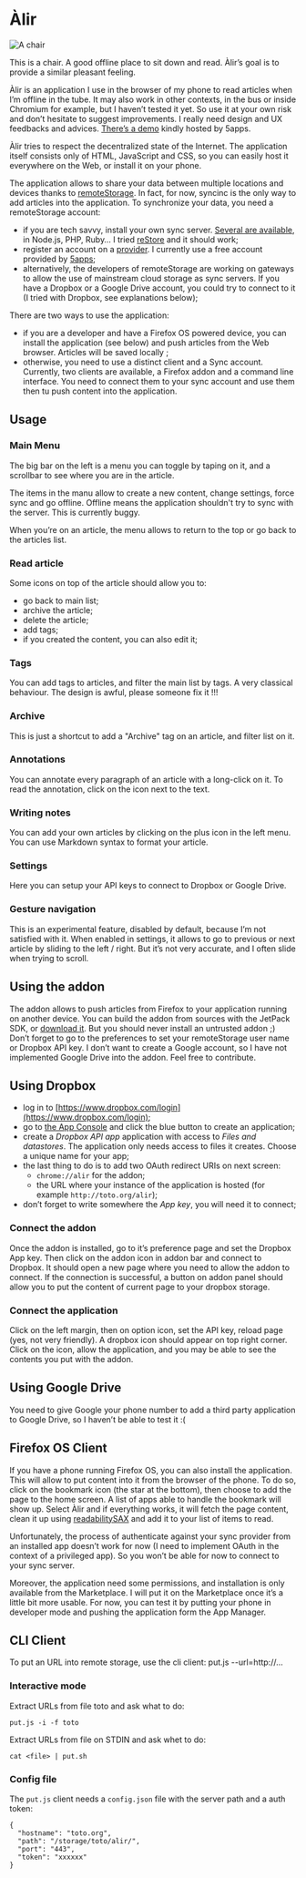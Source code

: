 # Àlir

![A chair](https://raw.github.com/clochix/alir/master/img/icon-256.png)

This is a chair. A good offline place to sit down and read. Àlir’s goal is to provide a similar pleasant feeling.

Àlir is an application I use in the browser of my phone to read articles when I’m offline in the tube. It may also work in other contexts, in the bus or inside Chromium for example, but I haven’t tested it yet. So use it at your own risk and don’t hesitate to suggest improvements. I really need design and UX feedbacks and advices. [There’s a demo](https://alir.5apps.com/) kindly hosted by 5apps.

Àlir tries to respect the decentralized state of the Internet. The application itself consists only of HTML, JavaScript and CSS, so you can easily host it everywhere on the Web, or install it on your phone.

The application allows to share your data between multiple locations and devices thanks to [remoteStorage](http://remotestorage.io/). In fact, for now, syncinc is the only way to add articles into the application. To synchronize your data, you need a remoteStorage account:
 - if you are tech savvy, install your own sync server. [Several are available](http://remotestorage.io/get/), in Node.js, PHP, Ruby… I tried [reStore](https://github.com/jcoglan/restore) and it should work;
 - register an account on a [provider](http://remotestorage.io/get/). I currently use a free account provided by [5apps](https://5apps.com/storage/beta);
 - alternatively, the developers of remoteStorage are working on gateways to allow the use of mainstream cloud storage as sync servers. If you have a Dropbox or a Google Drive account, you could try to connect to it (I tried with Dropbox, see explanations below);

There are two ways to use the application:

 - if you are a developer and have a Firefox OS powered device, you can install the application (see below) and push articles from the Web browser. Articles will be saved locally ;
 - otherwise, you need to use a distinct client and a Sync account. Currently, two clients are available, a Firefox addon and a command line interface. You need to connect them to your sync account and use them then tu push content into the application.

## Usage

### Main Menu

The big bar on the left is a menu you can toggle by taping on it, and a scrollbar to see where you are in the article.

The items in the manu allow to create a new content, change settings, force sync and go offline. Offline means the application shouldn't try to sync with the server. This is currently buggy.

When you’re on an article, the menu allows to return to the top or go back to the articles list.

### Read article

Some icons on top of the article should allow you to:

 - go back to main list;
 - archive the article;
 - delete the article;
 - add tags;
 - if you created the content, you can also edit it;

### Tags

You can add tags to articles, and filter the main list by tags. A very classical behaviour. The design is awful, please someone fix it !!!

### Archive

This is just a shortcut to add a "Archive" tag on an article, and filter list on it.

### Annotations

You can annotate every paragraph of an article with a long-click on it. To read the annotation, click on the icon next to the text.

### Writing notes

You can add your own articles by clicking on the plus icon in the left menu. You can use Markdown syntax to format your article.

### Settings

Here you can setup your API keys to connect to Dropbox or Google Drive.

### Gesture navigation

This is an experimental feature, disabled by default, because I’m not satisfied with it. When enabled in settings, it allows to go to previous or next article by sliding to the left / right. But it’s not very accurate, and I often slide when trying to scroll.

## Using the addon

The addon allows to push articles from Firefox to your application running on another device. You can build the addon from sources with the JetPack SDK, or [download it](https://github.com/clochix/alir/blob/master/addon/alir.xpi). But you should never install an untrusted addon ;) Don’t forget to go to the preferences to set your remoteStorage user name or Dropbox API key. I don’t want to create a Google account, so I have not implemented Google Drive into the addon. Feel free to contribute.

## Using Dropbox

 - log in to [https://www.dropbox.com/login](https://www.dropbox.com/login);
 - go to [the App Console](https://www.dropbox.com/developers/apps) and click the blue button to create an application;
 - create a *Dropbox API app* application with access to *Files and datastores*. The application only needs access to files it creates. Choose a unique name for your app;
 - the last thing to do is to add two OAuth redirect URIs on next screen:
   - `chrome://alir` for the addon;
   - the URL where your instance of the application is hosted (for example `http://toto.org/alir`);
 - don’t forget to write somewhere the *App key*, you will need it to connect;

### Connect the addon


Once the addon is installed, go to it’s preference page and set the Dropbox App key. Then click on the addon icon in addon bar and connect to Dropbox. It should open a new page where you need to allow the addon to connect. If the connection is successful, a button on addon panel should allow you to put the content of current page to your dropbox storage.

### Connect the application

Click on the left margin, then on option icon, set the API key, reload page (yes, not very friendly). A dropbox icon should appear on top right corner. Click on the icon, allow the application, and you may be able to see the contents you put with the addon.


## Using Google Drive

You need to give Google your phone number to add a third party application to Google Drive, so I haven’t be able to test it :(


## Firefox OS Client

If you have a phone running Firefox OS, you can also install the application. This will allow to put content into it from the browser of the phone. To do so, click on the bookmark icon (the star at the bottom), then choose to add the page to the home screen. A list of apps able to handle the bookmark will show up. Select Àlir and if everything works, it will fetch the page content, clean it up using [readabilitySAX](https://github.com/fb55/readabilitysax) and add it to your list of items to read.

Unfortunately, the process of authenticate against your sync provider from an installed app doesn’t work for now (I need to implement OAuth in the context of a privileged app). So you won’t be able for now to connect to your sync server.

Moreover, the application need some permissions, and installation is only available from the Marketplace. I will put it on the Marketplace once it’s a little bit more usable. For now, you can test it by putting your phone in developer mode and pushing the application form the App Manager.

## CLI Client

To put an URL into remote storage, use the cli client:
    put.js --url=http://…

### Interactive mode

Extract URLs from file toto and ask what to do:

    put.js -i -f toto


Extract URLs from file on STDIN and ask whet to do:

    cat <file> | put.sh


### Config file

The `put.js` client needs a `config.json` file with the server path and a auth token:

    {
      "hostname": "toto.org",
      "path": "/storage/toto/alir/",
      "port": "443",
      "token": "xxxxxx"
    }

